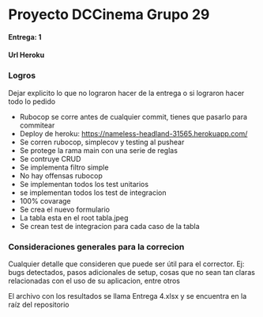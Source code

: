 # Proyecto DCCinema Grupo 29

#### Entrega: 1

#### Url Heroku

### Logros

Dejar explicito lo que no lograron hacer de la entrega o si lograron hacer todo lo pedido

- Rubocop se corre antes de cualquier commit, tienes que pasarlo para commitear
- Deploy de heroku: <https://nameless-headland-31565.herokuapp.com/>
- Se corren rubocop, simplecov y testing al pushear
- Se protege la rama main con una serie de reglas
- Se contruye CRUD
- Se implementa filtro simple
- No hay offensas rubocop
- Se implementan todos los test unitarios
- se implementan todos los test de integracion
- 100% covarage
- Se crea el nuevo formulario
- La tabla esta en el root tabla.jpeg
- Se crean test de integracion para cada caso de la tabla

### Consideraciones generales para la correcion

Cualquier detalle que consideren que puede ser útil para el corrector. Ej:
bugs detectados, pasos adicionales de setup, cosas que no sean tan claras relacionadas con el uso de su aplicacion, entre otros



El archivo con los resultados se llama Entrega 4.xlsx y se encuentra en la raíz del repositorio